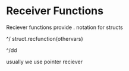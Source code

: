 # Receiver Functions

Reciever functions provide . notation for structs

^/ struct.recfunction(othervars)

^/dd



usually we use pointer reciever
